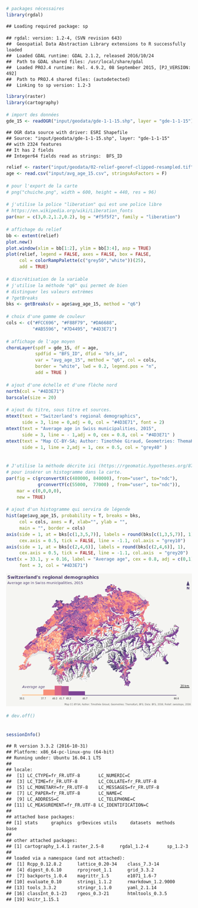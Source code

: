 ``` r
# packages nécessaires
library(rgdal)
```

    ## Loading required package: sp

    ## rgdal: version: 1.2-4, (SVN revision 643)
    ##  Geospatial Data Abstraction Library extensions to R successfully loaded
    ##  Loaded GDAL runtime: GDAL 2.1.2, released 2016/10/24
    ##  Path to GDAL shared files: /usr/local/share/gdal
    ##  Loaded PROJ.4 runtime: Rel. 4.9.2, 08 September 2015, [PJ_VERSION: 492]
    ##  Path to PROJ.4 shared files: (autodetected)
    ##  Linking to sp version: 1.2-3

``` r
library(raster)
library(cartography)

# import des données 
gde_15 <- readOGR("input/geodata/gde-1-1-15.shp", layer = "gde-1-1-15")
```

    ## OGR data source with driver: ESRI Shapefile 
    ## Source: "input/geodata/gde-1-1-15.shp", layer: "gde-1-1-15"
    ## with 2324 features
    ## It has 2 fields
    ## Integer64 fields read as strings:  BFS_ID

``` r
relief <- raster("input/geodata/02-relief-georef-clipped-resampled.tif")
age <- read.csv("input/avg_age_15.csv", stringsAsFactors = F)

# pour l'export de la carte
# png("chuiche.png", width = 600, height = 440, res = 96)

# j'utilise la police "liberation" qui est une police libre 
# https://en.wikipedia.org/wiki/Liberation_fonts
par(mar = c(3,0.2,1.2,0.2), bg = "#f5f5f2", family = "liberation")

# affichage du relief
bb <- extent(relief)
plot.new()
plot.window(xlim = bb[1:2], ylim = bb[3:4], asp = TRUE)
plot(relief, legend = FALSE, axes = FALSE, box = FALSE,
     col = colorRampPalette(c("grey50","white"))(25),
     add = TRUE)

# discrétisation de la variable
# j'utilise la méthode "q6" qui permet de bien 
# distinguer les valeurs extrèmes
# ?getBreaks
bks <- getBreaks(v = age$avg_age_15, method = "q6")

# choix d'une gamme de couleur
cols <- c("#FCC696", "#F88F79", "#DA6688", 
          "#AB5596", "#7D4495", "#4D3E71")

# affichage de l'age moyen
choroLayer(spdf = gde_15, df = age, 
           spdfid = "BFS_ID", dfid = "bfs_id", 
           var = "avg_age_15", method = "q6", col = cols, 
           border = "white", lwd = 0.2, legend.pos = "n",
           add = TRUE )

# ajout d'une échelle et d'une flèche nord
north(col = "#4D3E71")
barscale(size = 20)

# ajout du titre, sous titre et sources.
mtext(text = "Switzerland's regional demographics", 
      side = 3, line = 0,adj = 0, col = "#4D3E71", font = 2)
mtext(text = "Average age in Swiss municipalities, 2015", 
      side = 3, line = - 1,adj = 0, cex = 0.8, col = "#4D3E71" )
mtext(text = "Map CC-BY-SA; Author: Timothée Giraud, Geometries: ThemaKart, BFS; Data: BFS, 2016; Relief: swisstopo, 2016",
      side = 1, line = 2,adj = 1, cex = 0.5, col = "grey40" )


# J'utilise la méthode décrite ici (https://rgeomatic.hypotheses.org/878)
# pour insérer un histogramme dans la carte. 
par(fig = c(grconvertX(c(480000, 840000), from="user", to="ndc"),
            grconvertY(c(55000,  77000) , from="user", to="ndc")),
    mar = c(0,0,0,0),  
    new = TRUE)

# ajout d'un histogramme qui servira de légende
hist(age$avg_age_15, probability = T, breaks = bks, 
     col = cols, axes = F, xlab="", ylab = "",
     main = "", border = cols)
axis(side = 1, at = bks[c(1,3,5,7)], labels = round(bks[c(1,3,5,7)], 1),
     cex.axis = 0.5, tick = FALSE, line = -1.1, col.axis = "grey10")
axis(side = 1, at = bks[c(2,4,6)], labels = round(bks[c(2,4,6)], 1),
     cex.axis = 0.5, tick = FALSE, line = -1.1, col.axis  = "grey20")
text(x = 33.1, y = 0.16, label = "Average age", cex = 0.8, adj = c(0,1), 
     font = 3, col = "#4D3E71")
```

![](README_files/figure-markdown_github/cars-1.png)

``` r
# dev.off()


sessionInfo()
```

    ## R version 3.3.2 (2016-10-31)
    ## Platform: x86_64-pc-linux-gnu (64-bit)
    ## Running under: Ubuntu 16.04.1 LTS
    ## 
    ## locale:
    ##  [1] LC_CTYPE=fr_FR.UTF-8       LC_NUMERIC=C              
    ##  [3] LC_TIME=fr_FR.UTF-8        LC_COLLATE=fr_FR.UTF-8    
    ##  [5] LC_MONETARY=fr_FR.UTF-8    LC_MESSAGES=fr_FR.UTF-8   
    ##  [7] LC_PAPER=fr_FR.UTF-8       LC_NAME=C                 
    ##  [9] LC_ADDRESS=C               LC_TELEPHONE=C            
    ## [11] LC_MEASUREMENT=fr_FR.UTF-8 LC_IDENTIFICATION=C       
    ## 
    ## attached base packages:
    ## [1] stats     graphics  grDevices utils     datasets  methods   base     
    ## 
    ## other attached packages:
    ## [1] cartography_1.4.1 raster_2.5-8      rgdal_1.2-4       sp_1.2-3         
    ## 
    ## loaded via a namespace (and not attached):
    ##  [1] Rcpp_0.12.8.2      lattice_0.20-34    class_7.3-14      
    ##  [4] digest_0.6.10      rprojroot_1.1      grid_3.3.2        
    ##  [7] backports_1.0.4    magrittr_1.5       e1071_1.6-7       
    ## [10] evaluate_0.10      stringi_1.1.2      rmarkdown_1.2.9000
    ## [13] tools_3.3.2        stringr_1.1.0      yaml_2.1.14       
    ## [16] classInt_0.1-23    rgeos_0.3-21       htmltools_0.3.5   
    ## [19] knitr_1.15.1
